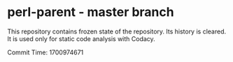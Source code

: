 # perl-parent - master branch

This repository contains frozen state of the repository.
Its history is cleared. It is used only for static code
analysis with Codacy.

Commit Time: 1700974671